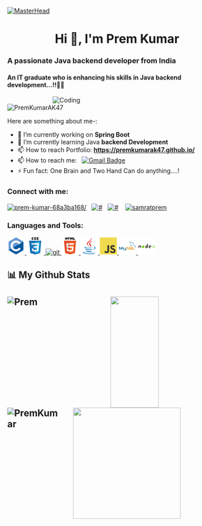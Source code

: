 [![MasterHead](https://t4.ftcdn.net/jpg/02/78/37/47/360_F_278374738_ypRn0utOVnebuhmpSrDiwkzFsdqEm0aa.jpg)](https://PremKumarAK47.io)
<h1 align="center">Hi 👋, I'm Prem Kumar</h1>
<h3 align="left">A passionate Java backend developer from India</h3>
<h4 align="left"> An IT graduate who is enhancing his skills in Java backend development...!!👨‍🎓</h4>
<img align="right" alt="Coding" width="400" src="https://qph.cf2.quoracdn.net/main-qimg-82b7314fe96c4a2d8f3088207a4afd8d">

<p align="left"> <img src="https://komarev.com/ghpvc/?username=PremKumarAK47&label=Profile%20views&color=0e75b6&style=flat" alt="PremKumarAK47" /> </p>

   

   Here are something about me-:

- 🔭 I’m currently working on **Spring Boot**
- 🌱 I’m currently learning Java **backend Development**
- 📫 How to reach Portfolio: **https://premkumarak47.github.io/**
- 📫 How to reach me: &nbsp;&nbsp;[![Gmail Badge](https://img.shields.io/badge/-Gmail-c14438?style=flat-square&logo=Gmail&logoColor=white&link=mailto:parasaghi@gmail.com)](mailto:premkumar147369@gmail.com)
- ⚡ Fun fact: One Brain and Two Hand Can do anything....! 

<h3 align="left">Connect with me:</h3>
<p align="left">
<a href="https://www.linkedin.com/in/prem-kumar-68a3ba168/" target="_blank"><img align="center" src="https://cdn.jsdelivr.net/npm/simple-icons@3.1.0/icons/linkedin.svg" alt="prem-kumar-68a3ba168/" height="25" width="25" /></a>&nbsp;&nbsp;
<a href="https://twitter.com/SamratPremAK47" target="_blank"><img align="center" src="https://cdn.jsdelivr.net/npm/simple-icons@3.0.1/icons/twitter.svg" alt="#" height="25" width="25" /></a>&nbsp;&nbsp;
<a href="https://dev.to/Prem Kumarbyte" target="_blank"><img align="center" src="https://cdn.jsdelivr.net/npm/simple-icons@3.0.1/icons/dev-dot-to.svg" alt="#" height="25" width="25" /></a> &nbsp;&nbsp;
<a href="https://www.instagram.com/samratprem/" target="_blank"><img align="center" src="https://cdn.jsdelivr.net/npm/simple-icons@3.0.1/icons/instagram.svg" alt="samratprem" height="25" width="25" /></a>&nbsp;&nbsp;
</p>

<h3 align="left">Languages and Tools:</h3>
<p align="left"> <a href="https://www.cprogramming.com/" target="_blank" rel="noreferrer"> <img src="https://raw.githubusercontent.com/devicons/devicon/master/icons/c/c-original.svg" alt="c" width="40" height="40"/> </a> <a href="https://www.w3schools.com/css/" target="_blank" rel="noreferrer"> <img src="https://raw.githubusercontent.com/devicons/devicon/master/icons/css3/css3-original-wordmark.svg" alt="css3" width="40" height="40"/> </a> <a href="https://git-scm.com/" target="_blank" rel="noreferrer"> <img src="https://www.vectorlogo.zone/logos/git-scm/git-scm-icon.svg" alt="git" width="40" height="40"/> </a> <a href="https://www.w3.org/html/" target="_blank" rel="noreferrer"> <img src="https://raw.githubusercontent.com/devicons/devicon/master/icons/html5/html5-original-wordmark.svg" alt="html5" width="40" height="40"/> </a> <a href="https://www.java.com" target="_blank" rel="noreferrer"> <img src="https://raw.githubusercontent.com/devicons/devicon/master/icons/java/java-original.svg" alt="java" width="40" height="40"/> </a> <a href="https://developer.mozilla.org/en-US/docs/Web/JavaScript" target="_blank" rel="noreferrer"> <img src="https://raw.githubusercontent.com/devicons/devicon/master/icons/javascript/javascript-original.svg" alt="javascript" width="40" height="40"/> </a> <a href="https://www.mysql.com/" target="_blank" rel="noreferrer"> <img src="https://raw.githubusercontent.com/devicons/devicon/master/icons/mysql/mysql-original-wordmark.svg" alt="mysql" width="40" height="40"/> </a> <a href="https://nodejs.org" target="_blank" rel="noreferrer"> <img src="https://raw.githubusercontent.com/devicons/devicon/master/icons/nodejs/nodejs-original-wordmark.svg" alt="nodejs" width="40" height="40"/> </a> </p>

<!-- <p><img align="left" src="https://github-readme-stats.vercel.app/api/top-langs?username=premkumarak47&show_icons=true&locale=en&layout=compact" alt="premkumarak47" /></p> -->

<!-- <br><br> -->
<!-- <br><br> -->
<!-- <br><br> -->
<!-- <br><br> -->
<h2 align="left">📊 My Github Stats<h2>
<div>
  <img align="left" src="https://github-readme-streak-stats.herokuapp.com/?user=PremKumarAK47&theme=radical" alt="Prem" height="250px" width="47%" />
  <img align="left" src="https://github-readme-stats.vercel.app/api?username=PremKumarAK47&show_icons=true&theme=radical" height="255px" width="47%"/>
<div>
  </br>
	
  
<div>
  <img align="left" src="https://github-readme-stats.vercel.app/api/top-langs/?username=PremKumarAK47&theme=radical&langs_count=8" alt="PremKumar" height="260px" width="25%" />
  <img align="right" src="https://activity-graph.herokuapp.com/graph?username=PremKumarAK47&theme=gruvbox&hide_border=true&area=true" height="255px" width="70%"/>
<div>
	

  
<!--  <img  src="https://raw.githubusercontent.com/Trilokia/Trilokia/379277808c61ef204768a61bbc5d25bc7798ccf1/bottom_header.svg" /> -->

<!-- ![Profile views](https://gpvc.arturio.dev/PremKumarAK47)   -->

<!-- ![](./profile-3d-contrib/profile-night-rainbow.svg) -->
  
<!-- <img src="https://developers.giphy.com/branch/master/static/api-c99e353f761d318322c853c03ebcf21b.gif" > -->
	
<!-- <img src="https://raw.githubusercontent.com/andreasbm/readme/master/assets/lines/colored.png"> -->

<!-- <img src="https://readme-typing-svg.herokuapp.com?font=Architects+Daughter&amp;color=ff0000&amp;size=20&amp;lines=Thanks!+For+Visiting+On+My+Profile!;See+You+Next-Time+Hope+u+like+its...👨🏻‍💻;" style="width: 100%;"> -->

<!-- <p align="center"><img  src="https://raw.githubusercontent.com/Trilokia/Trilokia/379277808c61ef204768a61bbc5d25bc7798ccf1/bottom_header.svg"></p> -->
	
